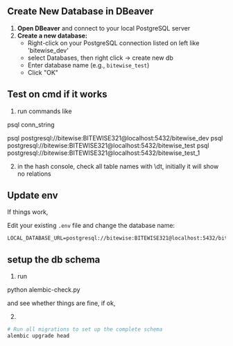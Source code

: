 ## Create New Database in DBeaver

1. **Open DBeaver** and connect to your local PostgreSQL server
2. **Create a new database:**
   - Right-click on your PostgreSQL connection listed on left like 'bitewise_dev'
   - select Databases, then right click -> create new db
   - Enter database name (e.g., `bitewise_test`)
   - Click "OK"

## Test on cmd if it works

1. run commands like

psql conn_string

psql postgresql://bitewise:BITEWISE321@localhost:5432/bitewise_dev
psql postgresql://bitewise:BITEWISE321@localhost:5432/bitewise_test
psql postgresql://bitewise:BITEWISE321@localhost:5432/bitewise_test_1

2. in the hash console, check all table names with \dt, initially it will show no relations

## Update env

If things work, 

Edit your existing `.env` file and change the database name:
```env
LOCAL_DATABASE_URL=postgresql://bitewise:BITEWISE321@localhost:5432/bitewise_test
```

## setup the db schema

1. run 

python alembic-check.py

and see whether things are fine, if ok, 

2. 
```bash
# Run all migrations to set up the complete schema
alembic upgrade head
```
